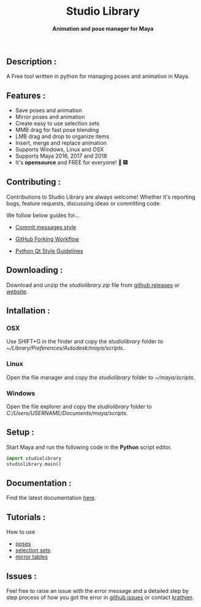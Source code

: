 <p align="center">
  <h1 align="center">Studio Library</h1>
  <h4 align="center">Animation and pose manager for Maya</h4>
  <br>
</p>


## Description :

A Free tool written in python for managing poses and animation in Maya.


## Features :

* Save poses and animation
* Mirror poses and animation
* Create easy to use selection sets
* MMB drag for fast pose blending
* LMB drag and drop to organize items
* Insert, merge and replace animation
* Supports Windows, Linux and OSX
* Supports Maya 2016, 2017 and 2018
* It's **opensource** and FREE for everyone! 🎉  🎆


## Contributing :

Contributions to Studio Library are always welcome! Whether it's reporting bugs, feature requests, discussing ideas or committing code.

We follow below guides for...

* [Commit messages style](https://github.com/erlang/otp/wiki/Writing-good-commit-messages)

* [GitHub Forking Workflow](https://gist.github.com/Chaser324/ce0505fbed06b947d962)

* [Python Qt Style Guidelines](http://bitesofcode.blogspot.co.uk/2011/10/pyqt-coding-style-guidelines.html)


## Downloading :

Download and unzip the *studiolibrary.zip* file from [github releases](https://github.com/krathjen/studiolibrary/releases) or [website](http://www.studiolibrary.com/download).


## Intallation :

### OSX
Use SHIFT+G in the finder and copy the *studiolibrary* folder to *~/Library/Preferences/Autodesk/maya/scripts*.

### Linux
Open the file manager and copy the *studiolibrary* folder to *~/maya/scripts*.

### Windows
Open the file explorer and copy the *studiolibrary* folder to *C:/Users/USERNAME/Documents/maya/scripts*.


## Setup : 

Start Maya and run the following code in the **Python** script editor.

```python
import studiolibrary
studiolibrary.main()
```

## Documentation : 

Find the latest documentation [here](https://drive.google.com/open?id=1v3A1YWEdJml_Qb7i8ITOrljqZaBISHYZCKUR9NJxGr8).

## Tutorials : 

How to use

* [poses](https://www.youtube.com/watch?v=lpaWrT7VXfM)
* [selection sets](https://www.youtube.com/watch?v=xejWubal_j8)
* [mirror tables](https://www.youtube.com/watch?v=kCv0XleJfjU&t=3s)

## Issues :

Feel free to raise an issue with the error message and a detailed step by step process of how you got the error in [github issues](https://github.com/krathjen/studiolibrary/issues/new) or contact [krathjen](http://www.studiolibrary.com/contact).